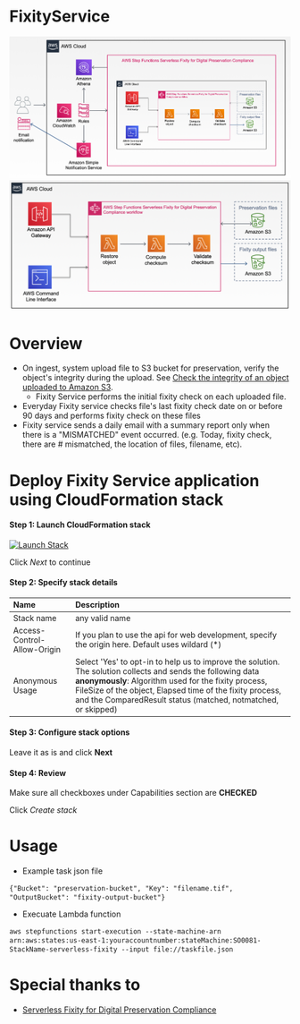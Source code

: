 # FixityService

![Overview](images/overview.png "Overview")
![Fixity workflow](images/steps.png "Fixity workflow")

# Overview
* On ingest, system upload file to S3 bucket for preservation, verify the object's integrity during the upload. See [Check the integrity of an object uploaded to Amazon S3](https://aws.amazon.com/premiumsupport/knowledge-center/data-integrity-s3/).
    * Fixity Service performs the initial fixity check on each uploaded file.
* Everyday Fixity service checks file's last fixity check date on or before 90 days and performs fixity check on these files
* Fixity service sends a daily email with a summary report only when there is a "MISMATCHED" event occurred. (e.g. Today, fixity check, there are # mismatched, the location of files, filename, etc).

# Deploy Fixity Service application using CloudFormation stack
#### Step 1: Launch CloudFormation stack
[![Launch Stack](https://cdn.rawgit.com/buildkite/cloudformation-launch-stack-button-svg/master/launch-stack.svg)](https://console.aws.amazon.com/cloudformation/home?region=us-east-1#/stacks/new?&templateURL=https://steps-fixity-us-east-1.s3.amazonaws.com/steps-fixity-solution/version2/serverless-fixity-for-digital-preservation-compliance.template)

Click *Next* to continue

#### Step 2: Specify stack details

| Name | Description |
|:---  |:------------|
| Stack name | any valid name |
| Access-Control-Allow-Origin | If you plan to use the api for web development, specify the origin here. Default uses wildard (*) |
| Anonymous Usage | Select 'Yes' to opt-in to help us to improve the solution. The solution collects and sends the following data **anonymously**: Algorithm used for the fixity process, FileSize of the object, Elapsed time of the fixity process, and the ComparedResult status (matched, notmatched, or skipped) |

#### Step 3: Configure stack options
Leave it as is and click **Next**

#### Step 4: Review
Make sure all checkboxes under Capabilities section are **CHECKED**

Click *Create stack*

# Usage
* Example task json file
```
{"Bucket": "preservation-bucket", "Key": "filename.tif", "OutputBucket": "fixity-output-bucket"}
```
* Execuate Lambda function
```
aws stepfunctions start-execution --state-machine-arn arn:aws:states:us-east-1:youraccountnumber:stateMachine:SO0081-StackName-serverless-fixity --input file://taskfile.json
```

# Special thanks to
* [Serverless Fixity for Digital Preservation Compliance](https://aws.amazon.com/solutions/implementations/serverless-fixity-for-digital-preservation-compliance/)
